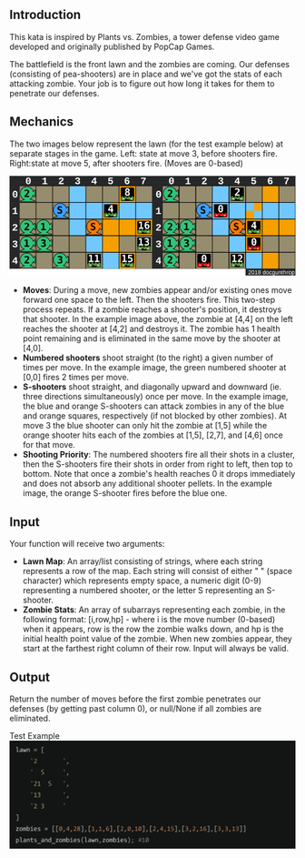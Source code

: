 ## Introduction

This kata is inspired by Plants vs. Zombies, a tower defense video game developed and originally published by PopCap Games.

The battlefield is the front lawn and the zombies are coming. Our defenses (consisting of pea-shooters) are in place and we've got the stats of each attacking zombie. Your job is to figure out how long it takes for them to penetrate our defenses.

## Mechanics
The two images below represent the lawn (for the test example below) at separate stages in the game.
Left: state at move 3, before shooters fire. Right:state at move 5, after shooters fire. (Moves are 0-based)

![example_1](img/example_1.png)

 - **Moves**: During a move, new zombies appear and/or existing ones move forward one space to the left. Then the shooters fire. This two-step process repeats.
If a zombie reaches a shooter's position, it destroys that shooter. In the example image above, the zombie at [4,4] on the left reaches the shooter at [4,2] and destroys it. The zombie has 1 health point remaining and is eliminated in the same move by the shooter at [4,0].
- **Numbered shooters** shoot straight (to the right) a given number of times per move. In the example image, the green numbered shooter at [0,0] fires 2 times per move.
 - **S-shooters** shoot straight, and diagonally upward and downward (ie. three directions simultaneously) once per move. In the example image, the blue and orange S-shooters can attack zombies in any of the blue and orange squares, respectively (if not blocked by other zombies).
At move 3 the blue shooter can only hit the zombie at [1,5] while the orange shooter hits each of the zombies at [1,5], [2,7], and [4,6] once for that move.
- **Shooting Priority**: The numbered shooters fire all their shots in a cluster, then the S-shooters fire their shots in order from right to left, then top to bottom. Note that once a zombie's health reaches 0 it drops immediately and does not absorb any additional shooter pellets.
In the example image, the orange S-shooter fires before the blue one.

## Input
Your function will receive two arguments:

- **Lawn Map**: An array/list consisting of strings, where each string represents a row of the map. Each string will consist of either " " (space character) which represents empty space, a numeric digit (0-9) representing a numbered shooter, or the letter S representing an S-shooter.
 - **Zombie Stats**: An array of subarrays representing each zombie, in the following format:
[i,row,hp] - where i is the move number (0-based) when it appears, row is the row the zombie walks down, and hp is the initial health point value of the zombie.
When new zombies appear, they start at the farthest right column of their row.
Input will always be valid.

## Output
Return the number of moves before the first zombie penetrates our defenses (by getting past column 0), or null/None if all zombies are eliminated.

Test Example
![example_2](img/example_2.png)
